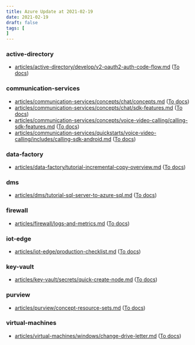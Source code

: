 ```yaml
---
title: Azure Update at 2021-02-19
date: 2021-02-19
draft: false
tags: [
]
---
```


### active-directory
- [articles/active-directory/develop/v2-oauth2-auth-code-flow.md](https://github.com/MicrosoftDocs/azure-docs/compare/ca88e86..1cbbb7a#diff-e53341aafcd9ff6017165dfdccd30f71b9f2cee17e7e05cae737e8ca966a0014) ([To docs](https://docs.microsoft.com/en-us/azure/active-directory/develop/v2-oauth2-auth-code-flow?WT.mc_id=AZ-MVP-5003408))
    
### communication-services
- [articles/communication-services/concepts/chat/concepts.md](https://github.com/MicrosoftDocs/azure-docs/compare/ca88e86..1cbbb7a#diff-c762dc5c7c586d2bf032a673c81fc288d36b802ca851729b1eb61ef1df646021) ([To docs](https://docs.microsoft.com/en-us/azure/communication-services/concepts/chat/concepts?WT.mc_id=AZ-MVP-5003408))
- [articles/communication-services/concepts/chat/sdk-features.md](https://github.com/MicrosoftDocs/azure-docs/compare/ca88e86..1cbbb7a#diff-a51efb5e37aabf3793c9596d6ddcbb7b2d28acdd67ae9752da16ecf4ee6e25a8) ([To docs](https://docs.microsoft.com/en-us/azure/communication-services/concepts/chat/sdk-features?WT.mc_id=AZ-MVP-5003408))
- [articles/communication-services/concepts/voice-video-calling/calling-sdk-features.md](https://github.com/MicrosoftDocs/azure-docs/compare/ca88e86..1cbbb7a#diff-60ef6cd93113128000573536bb09eedb934872c91ba53472c74bbfde621d91fa) ([To docs](https://docs.microsoft.com/en-us/azure/communication-services/concepts/voice-video-calling/calling-sdk-features?WT.mc_id=AZ-MVP-5003408))
- [articles/communication-services/quickstarts/voice-video-calling/includes/calling-sdk-android.md](https://github.com/MicrosoftDocs/azure-docs/compare/ca88e86..1cbbb7a#diff-0040a87abf1f9bc0931ca9fca3ba0f959de23bedd109332ea8709cfee0271987) ([To docs](https://docs.microsoft.com/en-us/azure/communication-services/quickstarts/voice-video-calling/includes/calling-sdk-android?WT.mc_id=AZ-MVP-5003408))
    
### data-factory
- [articles/data-factory/tutorial-incremental-copy-overview.md](https://github.com/MicrosoftDocs/azure-docs/compare/ca88e86..1cbbb7a#diff-86dd2468d39d066d856aedb25c17ffe695c65a517d91f0e231a36d15275aee50) ([To docs](https://docs.microsoft.com/en-us/azure/data-factory/tutorial-incremental-copy-overview?WT.mc_id=AZ-MVP-5003408))
    
### dms
- [articles/dms/tutorial-sql-server-to-azure-sql.md](https://github.com/MicrosoftDocs/azure-docs/compare/ca88e86..1cbbb7a#diff-e0bbc8aaf98fc55079ca3d54ca9ff0956cf5ef779db3763936fb41745fafebea) ([To docs](https://docs.microsoft.com/en-us/azure/dms/tutorial-sql-server-to-azure-sql?WT.mc_id=AZ-MVP-5003408))
    
### firewall
- [articles/firewall/logs-and-metrics.md](https://github.com/MicrosoftDocs/azure-docs/compare/ca88e86..1cbbb7a#diff-9256b2bed905fa224d48b7871442504f6f9988ef1ec2b426aac6f6ac1441f30d) ([To docs](https://docs.microsoft.com/en-us/azure/firewall/logs-and-metrics?WT.mc_id=AZ-MVP-5003408))
    
### iot-edge
- [articles/iot-edge/production-checklist.md](https://github.com/MicrosoftDocs/azure-docs/compare/ca88e86..1cbbb7a#diff-94f82e30c0bc168480410eefec89480eec20ac7c06b2a16cf56f8b61e6a7d398) ([To docs](https://docs.microsoft.com/en-us/azure/iot-edge/production-checklist?WT.mc_id=AZ-MVP-5003408))
    
### key-vault
- [articles/key-vault/secrets/quick-create-node.md](https://github.com/MicrosoftDocs/azure-docs/compare/ca88e86..1cbbb7a#diff-2b877d6bef4f486f99d48cd2b23f9afe4e8ae4263a7ef5e7bd4d8a348c97cd97) ([To docs](https://docs.microsoft.com/en-us/azure/key-vault/secrets/quick-create-node?WT.mc_id=AZ-MVP-5003408))
    
### purview
- [articles/purview/concept-resource-sets.md](https://github.com/MicrosoftDocs/azure-docs/compare/ca88e86..1cbbb7a#diff-320faff0b4c3481933938c75ae98320fd49f718c4a5ce9b9a8249d1c6e22c892) ([To docs](https://docs.microsoft.com/en-us/azure/purview/concept-resource-sets?WT.mc_id=AZ-MVP-5003408))
    
### virtual-machines
- [articles/virtual-machines/windows/change-drive-letter.md](https://github.com/MicrosoftDocs/azure-docs/compare/ca88e86..1cbbb7a#diff-906bfe38cce33fc9dfabe16d3612105d2029e8bd4b6354093717a285a2b97da6) ([To docs](https://docs.microsoft.com/en-us/azure/virtual-machines/windows/change-drive-letter?WT.mc_id=AZ-MVP-5003408))
    
